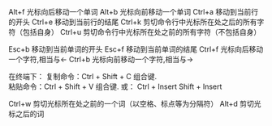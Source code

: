 Alt+f 光标向后移动一个单词
Alt+b 光标向前移动一个单词
Ctrl+a 移动到当前行的开头
Ctrl+e 移动到当前行的结尾
Ctrl+k 剪切命令行中光标所在处之后的所有字符（包括自身）
Ctrl+u 剪切命令行中光标所在处之前的所有字符（不包括自身）

Esc+b 移动到当前单词的开头
Esc+f 移动到当前单词的结尾
Ctrl+f 光标向后移动一个字符,相当与<-
Ctrl+b 光标向前移动一个字符,相当与->

  在终端下：
          复制命令：Ctrl + Shift + C  组合键.    
          粘贴命令：Ctrl + Shift + V  组合键.
          或：      Ctrl + Insert
                   Shift + Insert



Ctrl+w 剪切光标所在处之前的一个词（以空格、标点等为分隔符）
Alt+d 剪切光标之后的词

